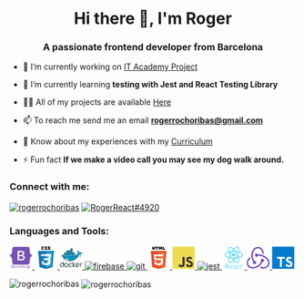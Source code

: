 <h1 align="center">Hi there 👋, I'm Roger</h1>
<h3 align="center">A passionate frontend developer from Barcelona</h3>

- 🔭 I’m currently working on [IT Academy Project](https://github.com/IT-Academy-BCN/ita-directory)

- 🌱 I’m currently learning **testing with Jest and React Testing Library**

- 👨‍💻 All of my projects are available [Here](https://github.com/RogerRochoRibas?tab=repositories)

- 📫 To reach me send me an email **rogerrochoribas@gmail.com**

- 📄 Know about my experiences with my [Curriculum](https://drive.google.com/file/d/1g1UehzFemoN34tgsLCw6SGDIfH_PbMis/view?usp=sharing)

- ⚡ Fun fact **If we make a video call you may see my dog walk around.**

<h3 align="left">Connect with me:</h3>
<p align="left">
<a href="https://linkedin.com/in/rogerrochoribas" target="blank"><img align="center" src="https://raw.githubusercontent.com/rahuldkjain/github-profile-readme-generator/master/src/images/icons/Social/linked-in-alt.svg" alt="rogerrochoribas" height="30" width="40" /></a>
<a href="https://discord.gg/RogerReact#4920" target="blank"><img align="center" src="https://raw.githubusercontent.com/rahuldkjain/github-profile-readme-generator/master/src/images/icons/Social/discord.svg" alt="RogerReact#4920" height="30" width="40" /></a>
</p>

<h3 align="left">Languages and Tools:</h3>
<p align="left"> <a href="https://getbootstrap.com" target="_blank" rel="noreferrer"> <img src="https://raw.githubusercontent.com/devicons/devicon/master/icons/bootstrap/bootstrap-plain-wordmark.svg" alt="bootstrap" width="40" height="40"/> </a> <a href="https://www.w3schools.com/css/" target="_blank" rel="noreferrer"> <img src="https://raw.githubusercontent.com/devicons/devicon/master/icons/css3/css3-original-wordmark.svg" alt="css3" width="40" height="40"/> </a> <a href="https://www.docker.com/" target="_blank" rel="noreferrer"> <img src="https://raw.githubusercontent.com/devicons/devicon/master/icons/docker/docker-original-wordmark.svg" alt="docker" width="40" height="40"/> </a> <a href="https://firebase.google.com/" target="_blank" rel="noreferrer"> <img src="https://www.vectorlogo.zone/logos/firebase/firebase-icon.svg" alt="firebase" width="40" height="40"/> </a> <a href="https://git-scm.com/" target="_blank" rel="noreferrer"> <img src="https://www.vectorlogo.zone/logos/git-scm/git-scm-icon.svg" alt="git" width="40" height="40"/> </a> <a href="https://www.w3.org/html/" target="_blank" rel="noreferrer"> <img src="https://raw.githubusercontent.com/devicons/devicon/master/icons/html5/html5-original-wordmark.svg" alt="html5" width="40" height="40"/> </a> <a href="https://developer.mozilla.org/en-US/docs/Web/JavaScript" target="_blank" rel="noreferrer"> <img src="https://raw.githubusercontent.com/devicons/devicon/master/icons/javascript/javascript-original.svg" alt="javascript" width="40" height="40"/> </a> <a href="https://jestjs.io" target="_blank" rel="noreferrer"> <img src="https://www.vectorlogo.zone/logos/jestjsio/jestjsio-icon.svg" alt="jest" width="40" height="40"/> </a> <a href="https://reactjs.org/" target="_blank" rel="noreferrer"> <img src="https://raw.githubusercontent.com/devicons/devicon/master/icons/react/react-original-wordmark.svg" alt="react" width="40" height="40"/> </a> <a href="https://redux.js.org" target="_blank" rel="noreferrer"> <img src="https://raw.githubusercontent.com/devicons/devicon/master/icons/redux/redux-original.svg" alt="redux" width="40" height="40"/> </a> <a href="https://www.typescriptlang.org/" target="_blank" rel="noreferrer"> <img src="https://raw.githubusercontent.com/devicons/devicon/master/icons/typescript/typescript-original.svg" alt="typescript" width="40" height="40"/> </a> </p>

<p><img align="left" src="https://github-readme-stats.vercel.app/api/top-langs?username=rogerrochoribas&show_icons=true&locale=en&layout=compact" alt="rogerrochoribas" /></p>

<p>&nbsp;<img align="center" src="https://github-readme-stats.vercel.app/api?username=rogerrochoribas&show_icons=true&locale=en" alt="rogerrochoribas" /></p>

